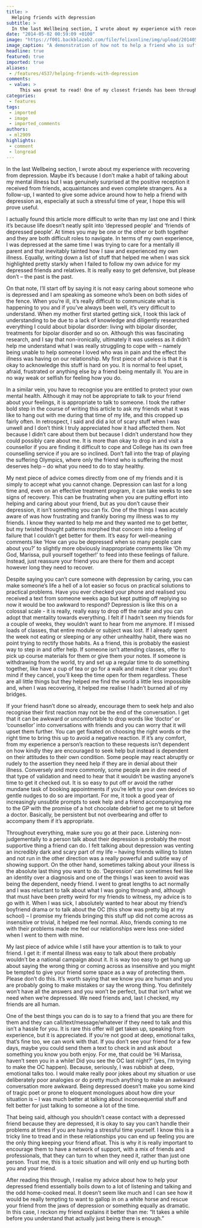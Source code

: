 ```yaml
---
title: >
  Helping friends with depression
subtitle: >
  In the last Wellbeing section, I wrote about my experience with recovering from depression. As a follow-up, I wanted to give some advice around how to help a friend with depression as, especially at such a stressful time of year, I hope this will prove useful.
date: "2014-05-02 00:59:09 +0100"
image: "https://f001.backblazeb2.com/file/felixonline/img/upload/201405020159-jal08-11depression.jpg"
image_caption: "A demonstration of how not to help a friend who is suffering with depression."
headline: true
featured: true
imported: true
aliases:
 - /features/4537/helping-friends-with-depression
comments:
 - value: >
     This was great to read! One of my closest friends has been through a lot and suffered badly from depression, and I did struggle with not knowing how I could help her. It was tough that it took her a long time to get better, as I felt like I wasn't really helping at the time and should've been doing more. I definitely spent too long asking how she was and focusing on her, pushing my life to the side. Whilst I didn't have any major problems she still appreciated hearing all the little good and bad stories from my life as I guess it helped her feel more normal, and sometimes just wanted to try to get away from her depression.
categories:
 - features
tags:
 - imported
 - image
 - imported_comments
authors:
 - ml2909
highlights:
 - comment
 - longread
---
```


In the last Wellbeing section, I wrote about my experience with recovering from depression. Maybe it’s because I don’t make a habit of talking about my mental illness but I was genuinely surprised at the positive reception it received from friends, acquaintances and even complete strangers. As a follow-up, I wanted to give some advice around how to help a friend with depression as, especially at such a stressful time of year, I hope this will prove useful.

I actually found this article more difficult to write than my last one and I think it’s because life doesn’t neatly split into ‘depressed people’ and ‘friends of depressed people’. At times you may be one or the other or both together and they are both difficult roles to navigate. In terms of my own experience, I was depressed at the same time I was trying to care for a mentally ill parent and that inevitably tainted how I saw and experienced my own illness. Equally, writing down a list of stuff that helped me when I was sick highlighted pretty starkly when I failed to follow my own advice for my depressed friends and relatives. It is really easy to get defensive, but please don’t – the past is the past.

On that note, I’ll start off by saying it is not easy caring about someone who is depressed and I am speaking as someone who’s been on both sides of the fence. When you’re ill, it’s really difficult to communicate what is happening to you and if you’ve always been well, it’s very difficult to understand. When my mother first started getting sick, I took this lack of understanding to be due to a lack of knowledge and diligently researched everything I could about bipolar disorder: living with bipolar disorder, treatments for bipolar disorder and so on. Although this was fascinating research, and I say that non-ironically, ultimately it was useless as it didn’t help me understand what I was really struggling to cope with – namely being unable to help someone I loved who was in pain and the effect the illness was having on our relationship. My first piece of advice is that it is okay to acknowledge this stuff is hard on you. It is normal to feel upset, afraid, frustrated or anything else by a friend being mentally ill. You are in no way weak or selfish for feeling how you do.

In a similar vein, you have to recognise you are entitled to protect your own mental health. Although it may not be appropriate to talk to your friend about your feelings, it is appropriate to talk to someone. I took the rather bold step in the course of writing this article to ask my friends what it was like to hang out with me during that time of my life, and this cropped up fairly often. In retrospect, I said and did a lot of scary stuff when I was unwell and I don’t think I truly appreciated how it had affected them. Not because I didn’t care about them but because I didn’t understand how they could possibly care about me. It is more than okay to drop in and visit a counsellor if you are finding it difficult to cope and College has its own free counselling service if you are so inclined. Don’t fall into the trap of playing the suffering Olympics, where only the friend who is suffering the most deserves help – do what you need to do to stay healthy.

My next piece of advice comes directly from one of my friends and it is simply to accept what you cannot change. Depression can last for a long time and, even on an effective treatment program, it can take weeks to see signs of recovery. This can be frustrating when you are putting effort into helping and caring about your friend, but as you don’t cause their depression, it isn’t something you can fix. One of the things I was acutely aware of was how frustrating and frankly boring my illness was to my friends. I know they wanted to help me and they wanted me to get better, but my twisted thought patterns morphed that concern into a feeling of failure that I couldn’t get better for them. It’s easy for well-meaning comments like ‘How can you be depressed when so many people care about you?’ to slightly more obviously inappropriate comments like ‘Oh my God, Marissa, pull yourself together!’ to feed into these feelings of failure. Instead, just reassure your friend you are there for them and accept however long they need to recover.

Despite saying you can’t cure someone with depression by caring, you can make someone’s life a hell of a lot easier so focus on practical solutions to practical problems. Have you ever checked your phone and realised you received a text from someone weeks ago but kept putting off replying so now it would be too awkward to respond? Depression is like this on a colossal scale - it is really, really easy to drop off the radar and you can adopt that mentality towards everything. I felt if I hadn’t seen my friends for a couple of weeks, they wouldn’t want to hear from me anymore. If I missed loads of classes, that entire module or subject was lost. If I already spent the week not eating or sleeping or any other unhealthy habit, there was no point trying to rectify those habits. As a friend, this is probably the easiest way to step in and offer help. If someone isn’t attending classes, offer to pick up course materials for them or give them your notes. If someone is withdrawing from the world, try and set up a regular time to do something together, like have a cup of tea or go for a walk and make it clear you don’t mind if they cancel, you’ll keep the time open for them regardless. These are all little things but they helped me find the world a little less impossible and, when I was recovering, it helped me realise I hadn’t burned all of my bridges.

If your friend hasn’t done so already, encourage them to seek help and also recognise their first reaction may not be the end of the conversation. I get that it can be awkward or uncomfortable to drop words like ‘doctor’ or ‘counsellor’ into conversations with friends and you can worry that it will upset them further. You can get fixated on choosing the right words or the right time to bring this up to avoid a negative reaction. If it’s any comfort, from my experience a person’s reaction to these requests isn’t dependent on how kindly they are encouraged to seek help but instead is dependent on their attitudes to their own condition. Some people may react abruptly or rudely to the assertion they need help if they are in denial about their illness. Conversely and more commonly, some people are in dire need of that type of validation and need to hear that it wouldn’t be wasting anyone’s time to get it checked out. It is so easy to put off or avoid the rather mundane task of booking appointments if you’re left to your own devices so gentle nudges to do so are important. For me, it took a good year of increasingly unsubtle prompts to seek help and a friend accompanying me to the GP with the promise of a hot chocolate debrief to get me to sit before a doctor. Basically, be persistent but not overbearing and offer to accompany them if it’s appropriate.

Throughout everything, make sure you go at their pace. Listening non-judgementally to a person talk about their depression is probably the most supportive thing a friend can do. I felt talking about depression was venting an incredibly dark and scary part of my life – having friends willing to listen and not run in the other direction was a really powerful and subtle way of showing support. On the other hand, sometimes talking about your illness is the absolute last thing you want to do. ‘Depression’ can sometimes feel like an identity over a diagnosis and one of the things I was keen to avoid was being the dependent, needy friend. I went to great lengths to act normally and I was reluctant to talk about what I was going through and, although that must have been pretty weird for my friends to witness, my advice is to go with it. When I was sick, I absolutely wanted to hear about my friend’s boyfriend drama or to talk about the OC (this show was pretty big at my school) – I promise my friends bringing this stuff up did not come across as insensitive or trivial, it helped me feel normal. Also, friends coming to me with their problems made me feel our relationships were less one-sided when I went to them with mine.

My last piece of advice while I still have your attention is to talk to your friend. I get it: if mental illness was easy to talk about there probably wouldn’t be a national campaign about it. It is way too easy to get hung up about saying the wrong thing or coming across as insensitive and you might be tempted to give your friend some space as a way of protecting them. Please don’t do this. It’s worth saying that we know you are human and you are probably going to make mistakes or say the wrong thing. You definitely won’t have all the answers and you won’t be perfect, but that isn’t what we need when we’re depressed. We need friends and, last I checked, my friends are all human.

One of the best things you can do is to say to a friend that you are there for them and they can call/text/message/whatever if they need to talk and this isn’t a hassle for you. It is rare this offer will get taken up, speaking from experience, but it is appreciated. If you’re not good at deep, emotional talks, that’s fine too, we can work with that. If you don’t see your friend for a few days, maybe you could send them a text to check in and ask about something you know you both enjoy. For me, that could be ‘Hi Marissa, haven’t seen you in a while! Did you see the OC last night?’ (yes, I’m trying to make the OC happen). Because, seriously, I was rubbish at deep, emotional talks too. I would make really poor jokes about my situation or use deliberately poor analogies or do pretty much anything to make an awkward conversation more awkward. Being depressed doesn’t make you some kind of tragic poet or prone to eloquent monologues about how dire your situation is – I was much better at talking about inconsequential stuff and felt better for just talking to someone a lot of the time.

That being said, although you shouldn’t cease contact with a depressed friend because they are depressed, it is okay to say you can’t handle their problems at times if you are having a stressful time yourself. I know this is a tricky line to tread and in these relationships you can end up feeling you are the only thing keeping your friend afloat. This is why it is really important to encourage them to have a network of support, with a mix of friends and professionals, that they can turn to when they need it, rather than just one person. Trust me, this is a toxic situation and will only end up hurting both you and your friend.

After reading this through, I realise my advice about how to help your depressed friend essentially boils down to a lot of listening and talking and the odd home-cooked meal. It doesn’t seem like much and I can see how it would be really tempting to want to gallop in on a white horse and rescue your friend from the jaws of depression or something equally as dramatic. In this case, I reckon my friend explains it better than me: “It takes a while before you understand that actually just being there is enough.”
